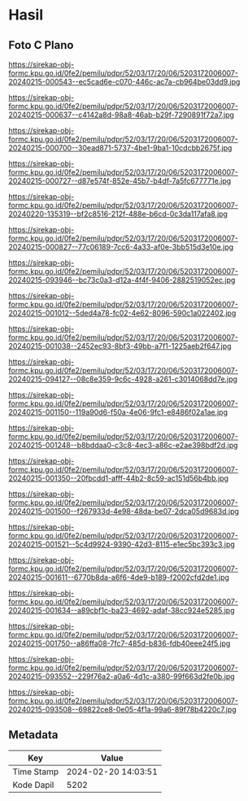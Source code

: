 # Hasil

## Foto C Plano

https://sirekap-obj-formc.kpu.go.id/0fe2/pemilu/pdpr/52/03/17/20/06/5203172006007-20240215-000543--ec5cad6e-c070-446c-ac7a-cb964be03dd9.jpg

https://sirekap-obj-formc.kpu.go.id/0fe2/pemilu/pdpr/52/03/17/20/06/5203172006007-20240215-000637--c4142a8d-98a8-46ab-b29f-7290891f72a7.jpg

https://sirekap-obj-formc.kpu.go.id/0fe2/pemilu/pdpr/52/03/17/20/06/5203172006007-20240215-000700--30ead871-5737-4be1-9ba1-10cdcbb2675f.jpg

https://sirekap-obj-formc.kpu.go.id/0fe2/pemilu/pdpr/52/03/17/20/06/5203172006007-20240215-000727--d87e574f-852e-45b7-b4df-7a5fc677771e.jpg

https://sirekap-obj-formc.kpu.go.id/0fe2/pemilu/pdpr/52/03/17/20/06/5203172006007-20240220-135319--bf2c8516-212f-488e-b6cd-0c3da117afa8.jpg

https://sirekap-obj-formc.kpu.go.id/0fe2/pemilu/pdpr/52/03/17/20/06/5203172006007-20240215-000827--77c06189-7cc6-4a33-af0e-3bb515d3e10e.jpg

https://sirekap-obj-formc.kpu.go.id/0fe2/pemilu/pdpr/52/03/17/20/06/5203172006007-20240215-093946--bc73c0a3-d12a-4f4f-9406-2882519052ec.jpg

https://sirekap-obj-formc.kpu.go.id/0fe2/pemilu/pdpr/52/03/17/20/06/5203172006007-20240215-001012--5ded4a78-fc02-4e62-8096-590c1a022402.jpg

https://sirekap-obj-formc.kpu.go.id/0fe2/pemilu/pdpr/52/03/17/20/06/5203172006007-20240215-001038--2452ec93-8bf3-49bb-a7f1-1225aeb2f647.jpg

https://sirekap-obj-formc.kpu.go.id/0fe2/pemilu/pdpr/52/03/17/20/06/5203172006007-20240215-094127--08c8e359-9c6c-4928-a261-c3014068dd7e.jpg

https://sirekap-obj-formc.kpu.go.id/0fe2/pemilu/pdpr/52/03/17/20/06/5203172006007-20240215-001150--119a90d6-f50a-4e06-9fc1-e8486f02a1ae.jpg

https://sirekap-obj-formc.kpu.go.id/0fe2/pemilu/pdpr/52/03/17/20/06/5203172006007-20240215-001248--b8bddaa0-c3c8-4ec3-a86c-e2ae398bdf2d.jpg

https://sirekap-obj-formc.kpu.go.id/0fe2/pemilu/pdpr/52/03/17/20/06/5203172006007-20240215-001350--20fbcdd1-afff-44b2-8c59-ac151d56b4bb.jpg

https://sirekap-obj-formc.kpu.go.id/0fe2/pemilu/pdpr/52/03/17/20/06/5203172006007-20240215-001500--f267933d-4e98-48da-be07-2dca05d9683d.jpg

https://sirekap-obj-formc.kpu.go.id/0fe2/pemilu/pdpr/52/03/17/20/06/5203172006007-20240215-001521--5c4d9924-9390-42d3-8115-e1ec5bc393c3.jpg

https://sirekap-obj-formc.kpu.go.id/0fe2/pemilu/pdpr/52/03/17/20/06/5203172006007-20240215-001611--6770b8da-a6f6-4de9-b189-f2002cfd2de1.jpg

https://sirekap-obj-formc.kpu.go.id/0fe2/pemilu/pdpr/52/03/17/20/06/5203172006007-20240215-001634--a89cbf1c-ba23-4692-adaf-38cc924e5285.jpg

https://sirekap-obj-formc.kpu.go.id/0fe2/pemilu/pdpr/52/03/17/20/06/5203172006007-20240215-001750--a86ffa08-7fc7-485d-b836-fdb40eee24f5.jpg

https://sirekap-obj-formc.kpu.go.id/0fe2/pemilu/pdpr/52/03/17/20/06/5203172006007-20240215-093552--229f76a2-a0a6-4d1c-a380-99f663d2fe0b.jpg

https://sirekap-obj-formc.kpu.go.id/0fe2/pemilu/pdpr/52/03/17/20/06/5203172006007-20240215-093508--69822ce8-0e05-4f1a-99a6-89f78b4220c7.jpg


## Metadata

| Key        | Value               |
| ---------- | ------------------- |
| Time Stamp | 2024-02-20 14:03:51 |
| Kode Dapil | 5202                |




